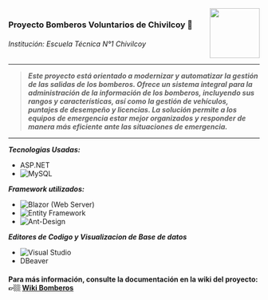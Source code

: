 <img align="right" width="100" height="100" src="https://i.imgur.com/FfLsdB7.png">

### Proyecto Bomberos Voluntarios de Chivilcoy 🚒
###### Institución: Escuela Técnica N°1 Chivilcoy</h6>

---

> ***Este proyecto está orientado a modernizar y automatizar la gestión de las salidas de los bomberos. Ofrece un sistema integral para la administración de la información de los bomberos, incluyendo sus rangos y características, así como la gestión de vehículos, puntajes de desempeño y licencias. La solución permite a los equipos de emergencia estar mejor organizados y responder de manera más eficiente ante las situaciones de emergencia.***

---

***Tecnologias Usadas:*** 
- ASP.NET
- ![MySQL](https://img.shields.io/badge/mysql-4479A1.svg?style=for-the-badge&logo=mysql&logoColor=white)

***Framework utilizados:***
- ![Blazor](https://img.shields.io/badge/blazor-%235C2D91.svg?style=for-the-badge&logo=blazor&logoColor=white) (Web Server)
- ![Entity Framework](https://img.shields.io/badge/Entity%20Framework-%23076D57.svg?style=for-the-badge&logo=entity-framework&logoColor=white)
- ![Ant-Design](https://img.shields.io/badge/-AntDesign-%230170FE?style=for-the-badge&logo=ant-design&logoColor=white)

***Editores de Codigo y Visualizacion de Base de datos***
- ![Visual Studio](https://img.shields.io/badge/Visual_Studio-5C2D91?style=for-the-badge&logo=visual%20studio&logoColor=white)
- DBeaver

#### Para más información, consulte la documentación en la wiki del proyecto: 👉🏼 [Wiki Bomberos](https://github.com/EEST1Chivilcoy/BomberosVoluntariosChivilcoy/wiki "Wiki Bomberos")
